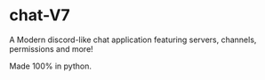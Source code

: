 
# chat-V7

A Modern discord-like chat application featuring servers, channels, permissions and more!

Made 100% in python.
